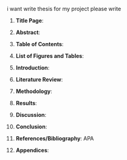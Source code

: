 

i want write thesis for my project please write 

1. **Title Page**: 
2. **Abstract**: 
3. **Table of Contents**:
4. **List of Figures and Tables**: 



5. **Introduction**: 
6. **Literature Review**: 
7. **Methodology**: 
8. **Results**:
9. **Discussion**: 
10. **Conclusion**:
11. **References/Bibliography**:  APA
12. **Appendices**: 
